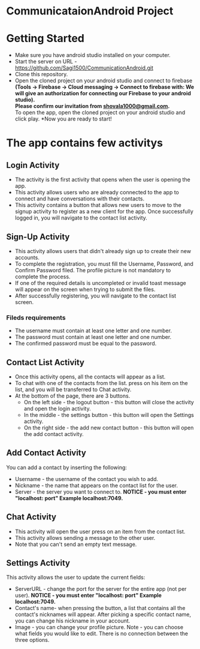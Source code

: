 # CommunicataionAndroid Project

# Getting Started

* Make sure you have android studio installed on your computer.
* Start the server on URL - https://github.com/Sagi1500/CommunicationAndroid.git
* Clone this repository.
* Open the cloned project on your android studio and connect to firebase **(Tools -> Firebase -> Cloud messaging -> Connect to firebase with:
We will give an authorization for connecting our Firebase to your android studio).
<br> Please confirm our invitation from shovala1000@gmail.com.**
<br>To open the app, open the cloned project on your android studio and click play.
*Now you are ready to start! 

# The app contains few activitys

## Login Activity
* The activity is the first activity that opens when the user is opening the app. 
* This activity allows users who are already connected to the app to connect and have conversations with their contacts.
* This activity contains a button that allows new users to move to the signup activity to register as a new client for the app.
  Once successfully logged in, you will navigate to the contact list activity.
  
## Sign-Up Activity
* This activity allows users that didn't already sign up to create their new accounts.
* To complete the registration, you must fill the Username, Password, and Confirm Password filed. The profile picture is not mandatory to complete the process.
* If one of the required details is uncompleted or invalid toast message will appear on the screen when trying to submit the files.
* After successfully registering, you will navigate to the contact list screen.
### Fileds requirements
  - The username must contain at least one letter and one number.
  - The password must contain at least one letter and one number.
  - The confirmed password must be equal to the password.

## Contact List Activity
* Once this activity opens, all the contacts will appear as a list.
* To chat with one of the contacts from the list. press on his item on the list, and you will be transferred to Chat activity.
* At the bottom of the page, there are 3 buttons.
  - On the left side - the logout button - this button will close the activity and open the login activity.
  - In the middle - the settings button - this button will open the Settings activity.
  - On the right side - the add new contact button - this button will open the add contact activity.
  
## Add Contact Activity
You can add a contact by inserting the following:
- Username - the username of the contact you wish to add.
- Nickname - the name that appears on the contact list for the user.
- Server - the server you want to connect to. **NOTICE - you must enter "localhost: port" Example localhost:7049.**

## Chat Activity
* This activity will open the user press on an item from the contact list.
* This activity allows sending a message to the other user. 
* Note that you can't send an empty text message.

## Settings Activity 
This activity allows the user to update the current fields:
* ServerURL - change the port for the server for the entire app (not per user). **NOTICE - you must enter "localhost: port" Example localhost:7049.**
* Contact's name- when pressing the button, a list that contains all the contact's nicknames will appear. After picking a specific contact name, you can change his nickname in your account.
* Image - you can change your profile picture.
Note - you can choose what fields you would like to edit. There is no connection between the three options.
